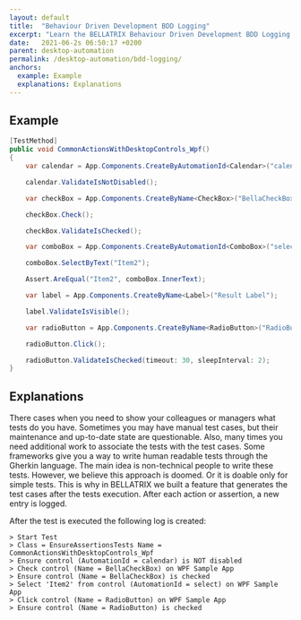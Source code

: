 ```yaml
---
layout: default
title:  "Behaviour Driven Development BDD Logging"
excerpt: "Learn the BELLATRIX Behaviour Driven Development BDD Logging works and how to use it."
date:   2021-06-2s 06:50:17 +0200
parent: desktop-automation
permalink: /desktop-automation/bdd-logging/
anchors:
  example: Example
  explanations: Explanations
---
```

Example
-------
```csharp
[TestMethod]
public void CommonActionsWithDesktopControls_Wpf()
{
    var calendar = App.Components.CreateByAutomationId<Calendar>("calendar");

    calendar.ValidateIsNotDisabled();

    var checkBox = App.Components.CreateByName<CheckBox>("BellaCheckBox");

    checkBox.Check();

    checkBox.ValidateIsChecked();

    var comboBox = App.Components.CreateByAutomationId<ComboBox>("select");

    comboBox.SelectByText("Item2");

    Assert.AreEqual("Item2", comboBox.InnerText);

    var label = App.Components.CreateByName<Label>("Result Label");

    label.ValidateIsVisible();

    var radioButton = App.Components.CreateByName<RadioButton>("RadioButton");

    radioButton.Click();

    radioButton.ValidateIsChecked(timeout: 30, sleepInterval: 2);
}
```

Explanations
------------
There cases when you need to show your colleagues or managers what tests do you have. Sometimes you may have manual test cases, but their maintenance and up-to-date state are questionable. Also, many times you need additional work to associate the tests with the test cases. Some frameworks give you a way to write human readable tests through the Gherkin language. The main idea is non-technical people to write these tests. However, we believe this approach is doomed. Or it is doable only for simple tests. This is why in BELLATRIX we built a feature that generates the test cases after the tests execution. After each action or assertion, a new entry is logged.

After the test is executed the following log is created:

```
> Start Test
> Class = EnsureAssertionsTests Name = CommonActionsWithDesktopControls_Wpf
> Ensure control (AutomationId = calendar) is NOT disabled
> Check control (Name = BellaCheckBox) on WPF Sample App
> Ensure control (Name = BellaCheckBox) is checked
> Select 'Item2' from control (AutomationId = select) on WPF Sample App
> Click control (Name = RadioButton) on WPF Sample App
> Ensure control (Name = RadioButton) is checked
```